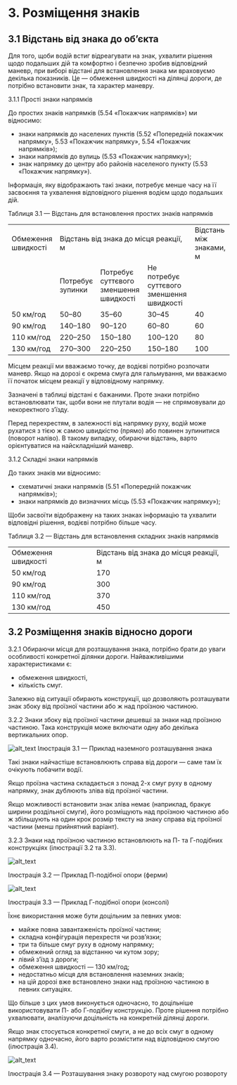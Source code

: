 # 3. Розміщення знаків


## 3.1 Відстань від знака до об’єкта

Для того, щоби водій встиг відреагувати на знак, ухвалити рішення щодо подальших дій та комфортно і безпечно зробив відповідний маневр, при виборі відстані для встановлення знака ми враховуємо декілька показників. Це — обмеження швидкості на ділянці дороги, де потрібно встановити знак, та характер маневру.


<span class="p-number">3.1.1</span> Прості знаки напрямків

До простих знаків напрямків (5.54 «Покажчик напрямків») ми відносимо:

*   знаки напрямків до населених пунктів (5.52 «Попередній покажчик напрямку», 5.53 «Покажчик напрямку», 5.54 «Покажчик напрямків»); 
*   знаки напрямків до вулиць (5.53 «Покажчик напрямку»);
*   знак напрямку до центру або районів населеного пункту (5.53 «Покажчик напрямку»).

Інформація, яку відображають такі знаки, потребує менше часу на її засвоєння та ухвалення відповідного рішення водієм щодо подальших дій.

<p class="caption">Таблиця 3.1 — Відстань для встановлення простих знаків напрямків</p>
<table>
  <tr>
   <td>Обмеження швидкості
   </td>
   <td colspan="3" >Відстань від знака до місця реакції, м
   </td>
   <td>Відстань між знаками, м
   </td>
  </tr>
  <tr>
   <td>
   </td>
   <td>Потребує зупинки
   </td>
   <td>Потребує суттєвого зменшення швидкості
   </td>
   <td>Не потребує суттєвого зменшення швидкості
   </td>
   <td>
   </td>
  </tr>
  <tr>
   <td>50 км/год
   </td>
   <td>50–80
   </td>
   <td>35–60
   </td>
   <td>30–45
   </td>
   <td>40
   </td>
  </tr>
  <tr>
   <td>90 км/год
   </td>
   <td>140–180
   </td>
   <td>90–120
   </td>
   <td>60–80
   </td>
   <td>60
   </td>
  </tr>
  <tr>
   <td>110 км/год
   </td>
   <td>220–250
   </td>
   <td>150–180
   </td>
   <td>100–120
   </td>
   <td>80
   </td>
  </tr>
  <tr>
   <td>130 км/год
   </td>
   <td>270–300
   </td>
   <td>220–250
   </td>
   <td>150–180
   </td>
   <td>100
   </td>
  </tr>
</table>


Місцем реакції ми вважаємо точку, де водієві потрібно розпочати маневр. Якщо на дорозі є окрема смуга для гальмування, ми вважаємо її початок місцем реакції у відповідному напрямку.

Зазначені в таблиці відстані є бажаними. Проте знаки потрібно встановлювати так, щоби вони не плутали водія — не спрямовували до некоректного з’їзду.

Перед перехрестям, в залежності від напрямку руху, водій може рухатися з тією ж самою швидкістю (прямо) або повинен зупинитися (поворот наліво). В такому випадку, обираючи відстань, варто орієнтуватися на найскладніший маневр. 


<span class="p-number">3.1.2</span> Складні знаки напрямків

До таких знаків ми відносимо:

*   схематичні знаки напрямків (5.51 «Попередній покажчик напрямків»);
*   знаки напрямків до визначних місць (5.53 «Покажчик напрямку»);

Щоби засвоїти відображену на таких знаках інформацію та ухвалити відповідні рішення, водієві потрібно більше часу.

Таблиця 3.2 — Відстань для встановлення складних знаків напрямків


<table>
  <tr>
   <td>Обмеження швидкості
   </td>
   <td>Відстань від знака до місця реакції, м
   </td>
  </tr>
  <tr>
   <td>50 км/год
   </td>
   <td>170
   </td>
  </tr>
  <tr>
   <td>90 км/год
   </td>
   <td>300
   </td>
  </tr>
  <tr>
   <td>110 км/год
   </td>
   <td>370
   </td>
  </tr>
  <tr>
   <td>130 км/год
   </td>
   <td>450
   </td>
  </tr>
</table>



## 3.2 Розміщення знаків відносно дороги

<span class="p-number">3.2.1</span> Обираючи місця для розташування знака, потрібно брати до уваги особливості конкретної ділянки дороги. Найважливішими характеристиками є:

*   обмеження швидкості,
*   кількість смуг.

Залежно від ситуації обирають конструкції, що дозволяють розташувати знак збоку від проїзної частини або ж над проїзною частиною.


<span class="p-number">3.2.2</span> Знаки збоку від проїзної частини дешевші за знаки над проїзною частиною. Така конструкція може включати одну або декілька вертикальних опор.






![alt_text](images/image1.png "image_tooltip")
Ілюстрація 3.1 — Приклад наземного розташування знака

Такі знаки найчастіше встановлюють справа від дороги — саме там їх очікують побачити водії. 

Якщо проїзна частина складається з понад 2-х смуг руху в одному напрямку, знак дублюють зліва від проїзної частини. 

Якщо можливості встановити знак зліва немає (наприклад, бракує ширини роздільної смуги), його розміщують над проїзною частиною або ж збільшують на один крок розмір тексту на знаку справа від проїзної частини (менш прийнятний варіант).

<span class="p-number">3.2.3</span> Знаки над проїзною частиною встановлюють на П- та Г-подібних конструкціях (ілюстрації 3.2 та 3.3). 






![alt_text](images/image2.png "image_tooltip")


Ілюстрація 3.2 — Приклад П-подібної опори (ферми)






![alt_text](images/image3.png "image_tooltip")

Ілюстрація 3.3 — Приклад Г-подібної опори (консолі)

Їхнє використання може бути доцільним за певних умов:

* майже повна завантаженість проїзної частини;
* складна конфігурація перехрестя чи розв’язки;
* три та більше смуг руху в одному напрямку;
* обмежений огляд за відстанню чи кутом зору;
* лівий з’їзд з дороги;
* обмеження швидкості — 130 км/год;
* недостатньо місця для встановлення наземних знаків;
* на цій дорозі вже встановлено знаки над проїзною частиною в певних ситуаціях.

Що більше з цих умов виконується одночасно, то доцільніше використовувати П- або Г-подібну конструкцію. Проте рішення потрібно ухвалювати, аналізуючи доцільність на конкретній ділянці дороги.

Якщо знак стосується конкретної смуги, а не до всіх смуг в одному напрямку одночасно, його варто розмістити над відповідною смугою (ілюстрація 3.4).






![alt_text](images/image4.png "image_tooltip")


Ілюстрація 3.4 — Розташування знаку розвороту над смугою розвороту
